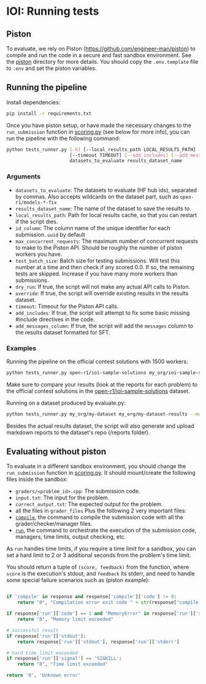 # IOI: Running tests

## Piston
To evaluate, we rely on Piston (https://github.com/engineer-man/piston) to compile and run the code in a secure and fast sandbox environment. See the [piston](piston/README.md) directory for more details.
You should copy the `.env.template` file to `.env` and set the piston variables.

## Running the pipeline
Install dependencies:
```bash
pip install -r requirements.txt
```

Once you have piston setup, or have made the necessary changes to the `run_submission` function in [scoring.py](scoring.py) (see below for more info), you can run the pipeline with the following command:

```bash
python tests_runner.py [-h] [--local_results_path LOCAL_RESULTS_PATH] [--id_column ID_COLUMN] [--max_concurrent_requests MAX_CONCURRENT_REQUESTS] [--test_batch_size TEST_BATCH_SIZE] [--dry_run] [--override]
                       [--timeout TIMEOUT] [--add_includes] [--add_messages_column]
                       datasets_to_evaluate results_dataset_name
```
### Arguments
- `datasets_to_evaluate`: The datasets to evaluate (HF hub ids), separated by commas. Also accepts wildcards on the dataset part, such as `open-r1/models-*-fix`
- `results_dataset_name`: The name of the dataset to save the results to.
- `local_results_path`: Path for local results cache, so that you can restart if the script dies.
- `id_column`: The column name of the unique identifier for each submission. `uuid` by default
- `max_concurrent_requests`: The maximum number of concurrent requests to make to the Piston API. Should be roughly the number of piston workers you have.
- `test_batch_size`: Batch size for testing submissions. Will test this number at a time and then check if any scored 0.0. If so, the remaining tests are skipped. Increase if you have many more workers than submissions.
- `dry_run`: If true, the script will not make any actual API calls to Piston.
- `override`: If true, the script will override existing results in the results dataset.
- `timeout`: Timeout for the Piston API calls.
- `add_includes`: If true, the script will attempt to fix some basic missing #include directives in the code.
- `add_messages_column`: If true, the script will add the `messages` column to the results dataset formatted for SFT.

### Examples

Running the pipeline on the official contest solutions with 1500 workers:

```bash
python tests_runner.py open-r1/ioi-sample-solutions my_org/ioi-sample-solutions-results --id_column label --max_concurrent_requests 1500
```
Make sure to compare your results (look at the reports for each problem) to the official contest solutions in the [open-r1/ioi-sample-solutions](https://huggingface.co/datasets/open-r1/ioi-sample-solutions) dataset.


Running on a dataset produced by evaluate.py:

```bash
python tests_runner.py my_org/my-dataset my_org/my-dataset-results --max_concurrent_requests 1500
```
Besides the actual results dataset, the script will also generate and upload markdown reports to the dataset's repo (/reports folder).



## Evaluating without piston
To evaluate in a different sandbox environment, you should change the `run_submission` function in [scoring.py](scoring.py). It should mount/create the following files inside the sandbox:
- `graders/<problem_id>.cpp`: The submission code.
- `input.txt`: The input for the problem.
- `correct_output.txt`: The expected output for the problem.
- all the files in `grader_files`
Plus the following 2 very important files:
- [`compile`](custom_setup/compile), the command to compile the submission code with all the grader/checker/manager files.
- [`run`](custom_setup/run), the command to orchestrate the execution of the submission code, managers, time limits, output checking, etc.

As `run` handles time limits, if you require a time limit for a sandbox, you can set a hard limit to 2 or 3 additional seconds from the problem's time limit.

You should return a tuple of `(score, feedback)` from the function, where `score` is the execution's stdout, and `feedback` its stderr, and need to handle some special failure scenarios such as (piston example):

```python

if 'compile' in response and response['compile']['code'] != 0:
    return "0", "Compilation error exit code " + str(response['compile']['code']) + "\n" + response['compile']['stderr']

if response['run']['code'] == 1 and "MemoryError" in response['run']['stderr']:
    return "0", "Memory limit exceeded"

# successful result
if response['run']['stdout']:
    return response['run']['stdout'], response['run']['stderr']

# hard time limit exceeded
if response['run']['signal'] == 'SIGKILL':
    return "0", "Time limit exceeded"

return '0', 'Unknown error'
```
